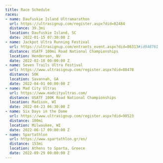 ```yaml
---
title: Race Schedule
races:
- name: Daufuskie Island Ultramarathon
  url: https://ultrasignup.com/register.aspx?did=82484
  distance: 39.3mi
  location: Daufuskie Island, SC
  date: 2022-01-15 07:30:00 Z
- name: Jackpot Ultra Running Festival
  url: https://ultrasignup.com/entrants_event.aspx?did=86313#id948761
  distance: USATF 100mi Road National Championships
  location: Henderson, NV
  date: 2022-02-18 00:00:00 Z
- name: Seven Trails Ultra Festival
  url: https://www.ultrasignup.com/register.aspx?did=88478
  distance: 50K
  location: Savannah, GA
  date: 2022-04-01 00:00:00 Z
- name: Mad City Ultras
  url: https://www.madcityultras.com/
  distance: USATF 100K Road National Championships
  location: Madison, WI
  date: 2022-04-23 06:30:00 Z
- name: Six Days in the Dome
  url: https://www.ultrasignup.com/register.aspx?did=90523
  distance: 100mi
  location: Milwaukee, WI
  date: 2022-06-17 09:00:00 Z
- name: Spartathlon
  url: https://www.spartathlon.gr/en/
  distance: 153mi
  location: Athens to Sparta, Greece
  date: 2022-09-29 00:00:00 Z
---
```


